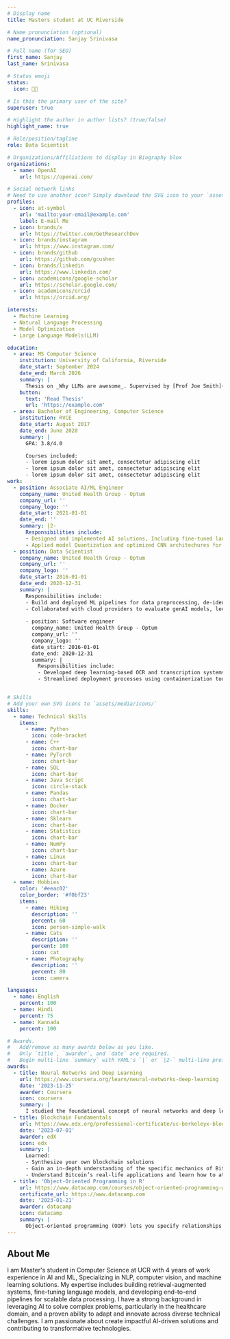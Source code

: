 ```yaml
---
# Display name
title: Masters student at UC Riverside

# Name pronunciation (optional)
name_pronunciation: Sanjay Srinivasa

# Full name (for SEO)
first_name: Sanjay
last_name: Srinivasa

# Status emoji
status:
  icon: 👨‍💻

# Is this the primary user of the site?
superuser: true

# Highlight the author in author lists? (true/false)
highlight_name: true

# Role/position/tagline
role: Data Scientist

# Organizations/Affiliations to display in Biography blox
organizations:
  - name: OpenAI
    url: https://openai.com/

# Social network links
# Need to use another icon? Simply download the SVG icon to your `assets/media/icons/` folder.
profiles:
  - icon: at-symbol
    url: 'mailto:your-email@example.com'
    label: E-mail Me
  - icon: brands/x
    url: https://twitter.com/GetResearchDev
  - icon: brands/instagram
    url: https://www.instagram.com/
  - icon: brands/github
    url: https://github.com/gcushen
  - icon: brands/linkedin
    url: https://www.linkedin.com/
  - icon: academicons/google-scholar
    url: https://scholar.google.com/
  - icon: academicons/orcid
    url: https://orcid.org/

interests:
  - Machine Learning
  - Natural Language Processing
  - Model Optimization
  - Large Language Models(LLM)

education:
  - area: MS Computer Science
    institution: University of California, Riverside
    date_start: September 2024
    date_end: March 2026
    summary: |
      Thesis on _Why LLMs are awesome_. Supervised by [Prof Joe Smith](https://example.com). Presented papers at 5 IEEE conferences with the contributions being published in 2 Springer journals.
    button:
      text: 'Read Thesis'
      url: 'https://example.com'
  - area: Bachelor of Engineering, Computer Science
    institution: RVCE
    date_start: August 2017
    date_end: June 2020
    summary: |
      GPA: 3.8/4.0 

      Courses included:
      - lorem ipsum dolor sit amet, consectetur adipiscing elit
      - lorem ipsum dolor sit amet, consectetur adipiscing elit
      - lorem ipsum dolor sit amet, consectetur adipiscing elit
work:
  - position: Associate AI/ML Engineer
    company_name: United Health Group - Optum
    company_url: ''
    company_logo: ''
    date_start: 2021-01-01
    date_end: ''
    summary: |2-
      Responsibilities include:
      - Designed and implemented AI solutions, Including fine-tuned language models and RAG             systems, to enhance performance and decision making
      - Applied model Quantization and optimized CNN architechures for scalable medical imaging         and claims processing
  - position: Data Scientist
    company_name: United Health Group - Optum
    company_url: ''
    company_logo: ''
    date_start: 2016-01-01
    date_end: 2020-12-31
    summary: |
      Responsibilities include:
      - Build and deployed ML pipelines for data preprocessing, de-identification, and unsupervised clustering to derive actionable insights from large healthcare datasets.
      - Collaborated with cloud providers to evaluate genAI models, leveraging zero-shot and few-shot learning techniques.
   
      - position: Software engineer
        company_name: United Health Group - Optum
        company_url: ''
        company_logo: ''
        date_start: 2016-01-01
        date_end: 2020-12-31
        summary: |
          Responsibilities include:
          - Developed deep learning-based OCR and transcription systems for automating data extraction from documents and audio
          - Streamlined deployment processes using containerization tools like docker and CI/CD pipelines to support scalable AI applications


# Skills
# Add your own SVG icons to `assets/media/icons/`
skills:
  - name: Technical Skills
    items:
      - name: Python
        icon: code-bracket
      - name: C++
        icon: chart-bar
      - name: PyTorch
        icon: chart-bar
      - name: SQL
        icon: chart-bar
      - name: Java Script
        icon: circle-stack
      - name: Pandas
        icon: chart-bar
      - name: Docker
        icon: chart-bar
      - name: Sklearn
        icon: chart-bar
      - name: Statistics
        icon: chart-bar
      - name: NumPy
        icon: chart-bar
      - name: Linux
        icon: chart-bar
      - name: Azure
        icon: chart-bar
  - name: Hobbies
    color: '#eeac02'
    color_border: '#f0bf23'
    items:
      - name: Hiking
        description: ''
        percent: 60
        icon: person-simple-walk
      - name: Cats
        description: ''
        percent: 100
        icon: cat
      - name: Photography
        description: ''
        percent: 80
        icon: camera

languages:
  - name: English
    percent: 100
  - name: Hindi
    percent: 75
  - name: Kannada
    percent: 100

# Awards.
#   Add/remove as many awards below as you like.
#   Only `title`, `awarder`, and `date` are required.
#   Begin multi-line `summary` with YAML's `|` or `|2-` multi-line prefix and indent 2 spaces below.
awards:
  - title: Neural Networks and Deep Learning
    url: https://www.coursera.org/learn/neural-networks-deep-learning
    date: '2023-11-25'
    awarder: Coursera
    icon: coursera
    summary: |
      I studied the foundational concept of neural networks and deep learning. By the end, I was familiar with the significant technological trends driving the rise of deep learning; build, train, and apply fully connected deep neural networks; implement efficient (vectorized) neural networks; identify key parameters in a neural network’s architecture; and apply deep learning to your own applications.
  - title: Blockchain Fundamentals
    url: https://www.edx.org/professional-certificate/uc-berkeleyx-blockchain-fundamentals
    date: '2023-07-01'
    awarder: edX
    icon: edx
    summary: |
      Learned:
      - Synthesize your own blockchain solutions
      - Gain an in-depth understanding of the specific mechanics of Bitcoin
      - Understand Bitcoin’s real-life applications and learn how to attack and destroy Bitcoin, Ethereum, smart contracts and Dapps, and alternatives to Bitcoin’s Proof-of-Work consensus algorithm
  - title: 'Object-Oriented Programming in R'
    url: https://www.datacamp.com/courses/object-oriented-programming-with-s3-and-r6-in-r
    certificate_url: https://www.datacamp.com
    date: '2023-01-21'
    awarder: datacamp
    icon: datacamp
    summary: |
      Object-oriented programming (OOP) lets you specify relationships between functions and the objects that they can act on, helping you manage complexity in your code. This is an intermediate level course, providing an introduction to OOP, using the S3 and R6 systems. S3 is a great day-to-day R programming tool that simplifies some of the functions that you write. R6 is especially useful for industry-specific analyses, working with web APIs, and building GUIs.
---
```


## About Me

I am Master's student in Computer Science at UCR with 4 years of work experience in AI and ML, Specializing in NLP, computer vision, and machine learning solutions. My expertise includes building retrieval-augmented systems, fine-tuning language models, and developing end-to-end pipelines for scalable data processing. I have a strong background in leveraging AI to solve complex problems, particularly in the healthcare domain, and a proven ability to adapt and innovate across diverse technical challenges. I am passionate about create impactful AI-driven solutions and contributing to transformative technologies.
